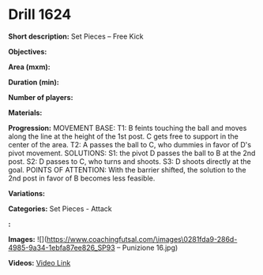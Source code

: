 # Drill 1624

**Short description:**
Set Pieces – Free Kick

**Objectives:**


**Area (mxm):**


**Duration (min):**


**Number of players:**


**Materials:**


**Progression:**
MOVEMENT BASE: T1: B feints touching the ball and moves along the line at the height of the 1st post. C gets free to support in the center of the area. T2: A passes the ball to C, who dummies in favor of D's pivot movement. SOLUTIONS: S1: the pivot D passes the ball to B at the 2nd post. S2: D passes to C, who turns and shoots. S3: D shoots directly at the goal. POINTS OF ATTENTION: With the barrier shifted, the solution to the 2nd post in favor of B becomes less feasible.

**Variations:**


**Categories:**
Set Pieces - Attack

**:**


**Images:**
![](https://www.coachingfutsal.com/\images\0281fda9-286d-4985-9a34-1ebfa87ee826_SP93 – Punizione 16.jpg)

**Videos:**
[Video Link](https://www.youtube.com/embed/lk2KwjiZIvo)

